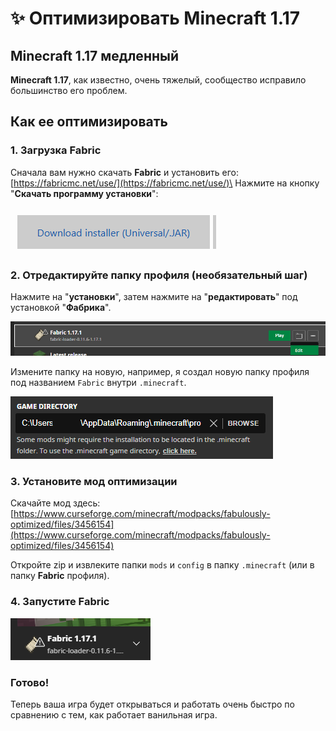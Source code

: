 # ✨ Оптимизировать Minecraft 1.17

## Minecraft 1.17 медленный

**Minecraft 1.17**, как известно, очень тяжелый, сообщество исправило большинство его проблем.

## Как ее оптимизировать

### 1. Загрузка Fabric

Сначала вам нужно скачать **Fabric** и установить его: [https://fabricmc.net/use/](https://fabricmc.net/use/)\
Нажмите на кнопку "**Скачать программу установки**":

![](<.gitbook/assets/immagine (120).png>)

### 2. Отредактируйте папку профиля (необязательный шаг)

Нажмите на "**установки**", затем нажмите на "**редактировать**" под установкой "**Фабрика**".

![](<.gitbook/assets/immagine (121).png>)

Измените папку на новую, например, я создал новую папку профиля под названием `Fabric` внутри `.minecraft`.

![](<.gitbook/assets/immagine (119).png>)

### 3. Установите мод оптимизации

Скачайте мод здесь: [https://www.curseforge.com/minecraft/modpacks/fabulously-optimized/files/3456154](https://www.curseforge.com/minecraft/modpacks/fabulously-optimized/files/3456154)

Откройте zip и извлеките папки `mods` и `config` в папку `.minecraft` (или в папку **Fabric** профиля).

### 4. Запустите Fabric

![](<.gitbook/assets/immagine (106).png>)

### Готово!

Теперь ваша игра будет открываться и работать очень быстро по сравнению с тем, как работает ванильная игра.
